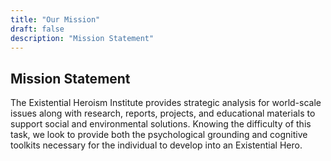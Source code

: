 ```yaml
---
title: "Our Mission"
draft: false
description: "Mission Statement"
---
```


## Mission Statement

The Existential Heroism Institute provides strategic analysis for world-scale issues along with research, reports, projects, and educational materials to support social and environmental solutions. Knowing the difficulty of this task, we look to provide both the psychological grounding and cognitive toolkits necessary for the individual to develop into an Existential Hero.
